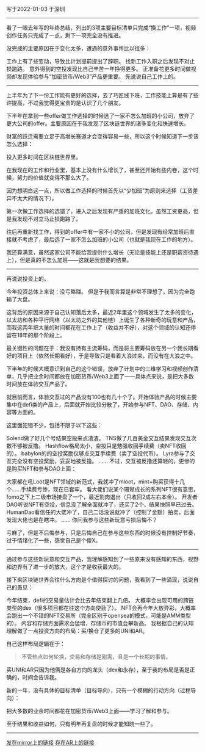 写于2022-01-03 于深圳

----

看了一眼去年写的年终总结，列出的3项主要目标清单只完成“换工作”一项，视频创作任务只完成了一点，剩下一项完全没有推进。

没完成的主要原因在于变化太多，遭遇的意外事件比以往多：

工作上有了些变动，导致比计划提前提出了辞职。
找新工作入职之后发现不对止损跑路。
意外得到的空投发现比自己辛苦一年挣得更多。
正准备花更多时间做视频却发现体验参与“加密货币/Web3”产品更重要。
先说说自己工作上的。

----

上半年为了下一份工作能有更好的选择，去了巧匠线下班，工作技能上算是有了些许提高，不过我觉得更宝贵的是认识了几个朋友。

下半年在拿到一些offer做工作选择的时候选了一家不怎么加班的小公司，放弃了更大公司的offer。主要原因在于我发现了区块链世界的诸多变化和快速增长。

财富的跃迁需要立足于高增长赛道才会变得容易一些，所以这个时候知道下一步该怎么选择：

投入更多时间在区块链世界里。

在我现在的工作和行业里，基本上没有什么增长了，甚至还开始有些内卷，这个时候，努力的价值就变得不那么大了。

因为想明白这一点，所以做工作选择的时候首先以“少加班”为原则来选择（工资差异不太大的情况下）。

第一次做工作选择的选错了，进入之后发现有严重的加班文化，虽然工资更高，但是我发现不对立马止损跑路了。

往后再重新找工作，得到的offer中有一家不小的公司，但是发现有经常加班后直接就不考虑了，最后选了一家不怎么加班的小公司（也就是我现在工作的地方）。

我还算满意，虽然这家公司不能给我提供什么增长（无论是技能上还是职薪资待遇上），但是真的不怎么加班——这就是我想要的结果。

----

再说说投资上的。

今年投资总体上来说：没亏略赚。 但是于我而言算是非常不理想了，因为完全跑输了大盘。

这背后的原因来源于自己认知落后太多，最近2年里这个领域发生了太多的变化，以太坊和各种平行网络（以太坊之外的其他链）上诞生了各种新奇的玩意和产品，而我这两年把大量的时间都花在工作上了（收益并不好），对这个领域的认知还停留在18年的那个阶段上。

最关键性的问题在于：我没有持有主流筹码，而是将主要筹码放在另一个我长期看好的项目上（依然长期看好），于是导致只是看着大浪过来，而没有在大浪之中。

下半年的时候大概意识到自己的这个错误，放弃了计划中的三维学习和视频创作清单，几乎把业余时间都放在加密货币/Web3上面了——具体点来说，是把大多数时间放在体验交互产品了。

就目前而言，体验交互过的产品没有100也有几十个了。开始体验产品的时候主要集中在defi类的产品上，后面就开始比较分散了，开始参与NFT、DAO、存储、内容等方面的。

这里面犯错不少，包括不限于以下这些：

Solend做了好几个号结果空投来点渣渣。
TNS做了几百美金交互结果发现交互次数不够被反撸。
Hashflow格局太小，空投只是勉强收回手续费（卖NFT收回的）。
babylon的的空投奖励仅够点交互手续费（卖了空投代币）。
Lyra参与了交互完全没有空投奖励，妥妥地被反撸。
……
不过，交互被反撸还算轻的，更惨的是购买NFT和参与DAO上面：

大家都在吼Loot是NFT领域的新范式，我就冲了mloot，mint+购买获得十几个……手续费亏惨，现在已套牢。
看大佬们说某个珊瑚成长的系列NFT很有意思，fomo之下上二级市场接盘了一个，最近割肉退出（只收回2成左右本金）。
开发者DAO听说NFT有空投，信息没了解全面就冲了，还买了2个，结果快照早已过去。
HumanDao看信任的大佬冲了，自己二话没说就冲了（控制了金额）拍卖，后面发现大佬也是在瞎冲。
……
你问我参与这些新玩意亏损后悔不？

亏麻了，但是不后悔参与，只是后悔自己在参与这些东西的时候没有控制好节奏，过于情绪化了一些，感觉自己是个傻X。

----

通过参与这些新玩意和交互产品，我理解感知到了一些原来没有感知的东西，视野和边界有了进一步的放大，这个才是收获最大的。

接下来区块链世界会往什么方向是个值得探讨的问题，我看到了一些涌现，说说自己的愚见：

今年结束，defi的交易量估计会比去年结束翻上几倍。
大概率会出现可用的跨链类型的dex（很多项目都在往这个方向使劲了）。
NFT会再今年大放异彩，大概率会跑出一个不错的NFT交易所（完全区别于opensea的模式，可能是AMM类型的）。
内容和存储方面需求会猛增，存储币的市值会攀新高。
我根据自己的认知理解做了一点投资方向的布局：买/换仓了更多的UNI和AR。

自己这样布局逻辑在于：

>不管热点如何轮换，交易和存储是刚需，且是一个长期的事情。

买UNI和AR只因为他俩是各自方向的龙头（dex和永存），至于我的布局是否是正确的，时间会告诉我。

新的一年，没有具体的目标清单（目标导向），只有一个模糊的行动方向（过程导向）：

把大多数的业余时间都花在加密货币/Web3上面——学习了解和参与。

至于结果和收益如何，只有明年再复盘的时候才能知晓一些了。

----
[发在mirror上的链接](https://mirror.xyz/chengwen.eth/diWHPl1sZJvIykPP6hjwV8mWu9UO0AS51qpRx9CegYU)
[存在AR上的链接](https://viewblock.io/arweave/tx/yHAJtqCEwodqIuJ_u_BGWyqcg6Dy59Y7rZbTTteW8aE)

